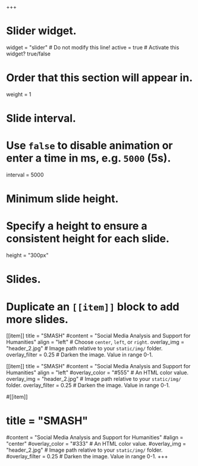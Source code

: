 +++
# Slider widget.
widget = "slider"  # Do not modify this line!
active = true  # Activate this widget? true/false

# Order that this section will appear in.
weight = 1

# Slide interval.
# Use `false` to disable animation or enter a time in ms, e.g. `5000` (5s).
interval = 5000

# Minimum slide height.
# Specify a height to ensure a consistent height for each slide.
height = "300px"

# Slides.
# Duplicate an `[[item]]` block to add more slides.
[[item]]
  title = "SMASH"
  #content = "Social Media Analysis and Support for Humanities"
  align = "left"  # Choose `center`, `left`, or `right`.
  overlay_img = "header_2.jpg"  # Image path relative to your `static/img/` folder.
  overlay_filter = 0.25  # Darken the image. Value in range 0-1.


[[item]]
  title = "SMASH"
  #content = "Social Media Analysis and Support for Humanities"
  align = "left"
  #overlay_color = "#555"  # An HTML color value.
  overlay_img = "header_2.jpg"  # Image path relative to your `static/img/` folder.
  overlay_filter = 0.25  # Darken the image. Value in range 0-1.

#[[item]]
 # title = "SMASH"
  #content = "Social Media Analysis and Support for Humanities"
  #align = "center"
  #overlay_color = "#333"  # An HTML color value.
  #overlay_img = "header_2.jpg"  # Image path relative to your `static/img/` folder.
  #overlay_filter = 0.25  # Darken the image. Value in range 0-1.
+++
